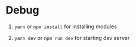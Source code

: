 # Debug

1. `yarn` or `npm install` for installing modules

2. `yarn dev` or `npm run dev` for starting dev server
